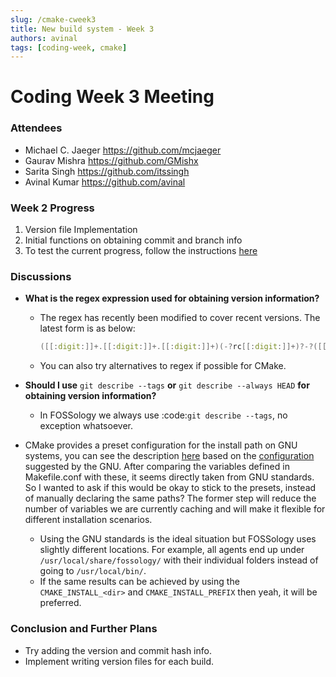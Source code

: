 ```yaml
---
slug: /cmake-cweek3
title: New build system - Week 3
authors: avinal
tags: [coding-week, cmake]
---
```

<!--
SPDX-License-Identifier: CC-BY-SA-4.0

SPDX-FileCopyrightText: 2021 Avinal Kumar <avinal.xlvii@gmail.com>
-->

# Coding Week 3 Meeting

### Attendees

- Michael C. Jaeger https://github.com/mcjaeger
- Gaurav Mishra https://github.com/GMishx
- Sarita Singh https://github.com/itssingh
- Avinal Kumar https://github.com/avinal

### Week 2 Progress

1. Version file Implementation
2. Initial functions on obtaining commit and branch info
3. To test the current progress, follow the instructions [here](https://github.com/avinal/FOSSology/wiki#test-the-new-system-only-gcc-with-make-and-ninja-tested-for-now)

<!--truncate-->

### Discussions

* **What is the regex expression used for obtaining version information?**

    - The regex has recently been modified to cover recent versions. The latest form is as below:
      ```cpp
      ([[:digit:]]+.[[:digit:]]+.[[:digit:]]+)(-?rc[[:digit:]]+)?-?([[:digit:]]*)-?[[:alnum:]]*
      ```
    - You can also try alternatives to regex if possible for CMake.

* **Should I use** `git describe --tags` **or** `git describe --always HEAD` **for obtaining version information?**
    - In FOSSology we always use :code:`git describe --tags`, no exception whatsoever.

* CMake provides a preset configuration for the install path on GNU systems, you can see the description [here](https://cmake.org/cmake/help/v3.10/module/GNUInstallDirs.html) based on the [configuration](https://www.gnu.org/prep/standards/html_node/Directory-Variables.html) suggested by the GNU. After comparing the variables defined in Makefile.conf with these, it seems directly taken from GNU standards.
  So I wanted to ask if this would be okay to stick to the presets, instead of manually declaring the same paths? The former step will reduce the number of variables we are currently caching and will make it flexible for different installation scenarios.

  - Using the GNU standards is the ideal situation but FOSSology uses slightly different locations. For example, all agents end up under `/usr/local/share/fossology/` with their individual folders instead of going to `/usr/local/bin/`.
  - If the same results can be achieved by using the `CMAKE_INSTALL_<dir>` and `CMAKE_INSTALL_PREFIX` then yeah, it will be preferred.

### Conclusion and Further Plans

* Try adding the version and commit hash info.
* Implement writing version files for each build.
